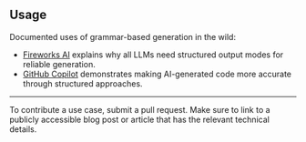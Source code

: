 ## Usage

Documented uses of grammar-based generation in the wild:
* [Fireworks AI](https://fireworks.ai/blog/why-do-all-LLMs-need-structured-output-modes) explains why all LLMs need structured output modes for reliable generation.
* [GitHub Copilot](https://news.mit.edu/2025/making-ai-generated-code-more-accurate-0418) demonstrates making AI-generated code more accurate through structured approaches.

-------
To contribute a use case, submit a pull request. Make sure to link to a publicly accessible blog post or article that has the relevant technical details.
